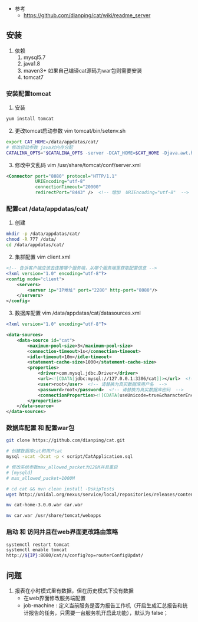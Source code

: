 - 参考
    - https://github.com/dianping/cat/wiki/readme_server
## 安装
1. 依赖
    1. mysql5.7
    2. java1.8
    3. maven3+  如果自己编译cat源码为war包则需要安装
    4. tomcat7
 
### 安装配置tomcat
1. 安装
```bash
yum install tomcat
```
2. 更改tomcat启动参数 vim tomcat/bin/setenv.sh
```bash
export CAT_HOME=/data/appdatas/cat/
# 修改启动参数 java对内存分配
CATALINA_OPTS="$CATALINA_OPTS -server -DCAT_HOME=$CAT_HOME -Djava.awt.headless=true -Xms25G -Xmx25G -XX:PermSize=256m -XX:MaxPermSize=256m -XX:NewSize=10144m -XX:MaxNewSize=10144m -XX:SurvivorRatio=10 -XX:+UseParNewGC -XX:ParallelGCThreads=4 -XX:MaxTenuringThreshold=13 -XX:+UseConcMarkSweepGC -XX:+DisableExplicitGC -XX:+UseCMSInitiatingOccupancyOnly -XX:+ScavengeBeforeFullGC -XX:+UseCMSCompactAtFullCollection -XX:+CMSParallelRemarkEnabled -XX:CMSFullGCsBeforeCompaction=9 -XX:CMSInitiatingOccupancyFraction=60 -XX:+CMSClassUnloadingEnabled -XX:SoftRefLRUPolicyMSPerMB=0 -XX:-ReduceInitialCardMarks -XX:+CMSPermGenSweepingEnabled -XX:CMSInitiatingPermOccupancyFraction=70 -XX:+ExplicitGCInvokesConcurrent -Djava.nio.channels.spi.SelectorProvider=sun.nio.ch.EPollSelectorProvider -Djava.util.logging.manager=org.apache.juli.ClassLoaderLogManager -XX:+PrintGCDetails -XX:+PrintGCTimeStamps -XX:+PrintGCApplicationConcurrentTime -XX:+PrintHeapAtGC -Xloggc:/data/applogs/heap_trace.txt -XX:-HeapDumpOnOutOfMemoryError -XX:HeapDumpPath=/data/applogs/HeapDumpOnOutOfMemoryError -Djava.util.Arrays.useLegacyMergeSort=true"

```
3. 修改中文乱码 vim /usr/share/tomcat/conf/server.xml
```xml
<Connector port="8080" protocol="HTTP/1.1"
           URIEncoding="utf-8"    
           connectionTimeout="20000"
           redirectPort="8443" />  <!-- 增加  URIEncoding="utf-8"  -->  
```

### 配置cat  /data/appdatas/cat/
1. 创建
```bash
mkdir -p /data/appdatas/cat/
chmod -R 777 /data/
cd /data/appdatas/cat/
```
2. 集群配置 vim client.xml
```xml
<!-- 告诉客户端应该去连接哪个服务端，从哪个服务端里获取配置信息 -->
<?xml version="1.0" encoding="utf-8"?>
<config mode="client">
    <servers>
        <server ip="IP地址" port="2280" http-port="8080"/>
    </servers>
</config>
```
3. 数据库配置 vim /data/appdatas/cat/datasources.xml
```xml
<?xml version="1.0" encoding="utf-8"?>

<data-sources>
	<data-source id="cat">
		<maximum-pool-size>3</maximum-pool-size>
		<connection-timeout>1s</connection-timeout>
		<idle-timeout>10m</idle-timeout>
		<statement-cache-size>1000</statement-cache-size>
		<properties>
			<driver>com.mysql.jdbc.Driver</driver>
			<url><![CDATA[jdbc:mysql://127.0.0.1:3306/cat]]></url>  <!-- 请替换为真实数据库URL及Port  -->
			<user>root</user>  <!-- 请替换为真实数据库用户名  -->
			<password>root</password>  <!-- 请替换为真实数据库密码  -->
			<connectionProperties><![CDATA[useUnicode=true&characterEncoding=UTF-8&autoReconnect=true&socketTimeout=120000]]></connectionProperties>
		</properties>
	</data-source>
</data-sources>

```

### 数据库配置 和 配置war包
```bash
git clone https://github.com/dianping/cat.git

# 创建数据库cat和用户cat
mysql -ucat -Dcat -p < script/CatApplication.sql

# 修改系统参数max_allowed_packet为128M并且重启
# [mysqld]
# max_allowed_packet=1000M

# cd cat && mvn clean install -DskipTests
wget http://unidal.org/nexus/service/local/repositories/releases/content/com/dianping/cat/cat-home/3.0.0/cat-home-3.0.0.war

mv cat-home-3.0.0.war car.war

mv car.war /usr/share/tomcat/webapps
```

### 启动 和 访问并且在web界面更改路由策略
```bash
systemctl restart tomcat
systemctl enable tomcat
http://${IP}:8080/cat/s/config?op=routerConfigUpdat/
```

## 问题
1. 报表在小时模式里有数据，但在历史模式下没有数据
	- 在web界面修改服务端配置 
	- job-machine : 定义当前服务是否为报告工作机（开启生成汇总报告和统计报告的任务，只需要一台服务机开启此功能），默认为 false；